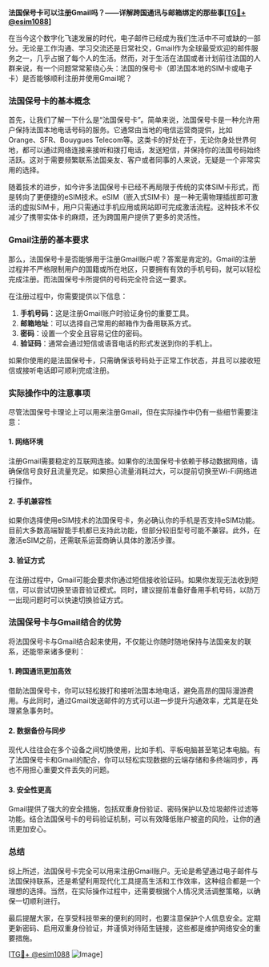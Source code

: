 **法国保号卡可以注册Gmail吗？——详解跨国通讯与邮箱绑定的那些事[[TG💪+ @esim1088](https://t.me/s/esim1088)]**

在当今这个数字化飞速发展的时代，电子邮件已经成为我们生活中不可或缺的一部分。无论是工作沟通、学习交流还是日常社交，Gmail作为全球最受欢迎的邮件服务之一，几乎占据了每个人的生活。然而，对于生活在法国或者计划前往法国的人群来说，有一个问题常常萦绕心头：法国的保号卡（即法国本地的SIM卡或电子卡）是否能够顺利注册并使用Gmail呢？

### 法国保号卡的基本概念

首先，让我们了解一下什么是“法国保号卡”。简单来说，法国保号卡是一种允许用户保持法国本地电话号码的服务。它通常由当地的电信运营商提供，比如Orange、SFR、Bouygues Telecom等。这类卡的好处在于，无论你身处世界何地，都可以通过网络连接来接听和拨打电话，发送短信，并保持你的法国号码始终活跃。这对于需要频繁联系法国亲友、客户或者同事的人来说，无疑是一个非常实用的选择。

随着技术的进步，如今许多法国保号卡已经不再局限于传统的实体SIM卡形式，而是转向了更便捷的eSIM技术。eSIM（嵌入式SIM卡）是一种无需物理插拔即可激活的虚拟SIM卡，用户只需通过手机应用或网站即可完成激活流程。这种技术不仅减少了携带实体卡的麻烦，还为跨国用户提供了更多的灵活性。

### Gmail注册的基本要求

那么，法国保号卡是否能够用于注册Gmail账户呢？答案是肯定的。Gmail的注册过程并不严格限制用户的国籍或所在地区，只要拥有有效的手机号码，就可以轻松完成注册。而法国保号卡所提供的号码完全符合这一要求。

在注册过程中，你需要提供以下信息：
1. **手机号码**：这是注册Gmail账户时验证身份的重要工具。
2. **邮箱地址**：可以选择自己常用的邮箱作为备用联系方式。
3. **密码**：设置一个安全且容易记住的密码。
4. **验证码**：通常会通过短信或语音电话的形式发送到你的手机上。

如果你使用的是法国保号卡，只需确保该号码处于正常工作状态，并且可以接收短信或接听电话即可顺利完成注册。

### 实际操作中的注意事项

尽管法国保号卡理论上可以用来注册Gmail，但在实际操作中仍有一些细节需要注意：

#### 1. 网络环境
注册Gmail需要稳定的互联网连接。如果你的法国保号卡依赖于移动数据网络，请确保信号良好且流量充足。如果担心流量消耗过大，可以提前切换至Wi-Fi网络进行操作。

#### 2. 手机兼容性
如果你选择使用eSIM技术的法国保号卡，务必确认你的手机是否支持eSIM功能。目前大多数高端智能手机都已支持此功能，但部分较旧型号可能不兼容。此外，在激活eSIM之前，还需联系运营商确认具体的激活步骤。

#### 3. 验证方式
在注册过程中，Gmail可能会要求你通过短信接收验证码。如果你发现无法收到短信，可以尝试切换至语音验证模式。同时，建议提前准备好备用手机号码，以防万一出现问题时可以快速切换验证方式。

### 法国保号卡与Gmail结合的优势

将法国保号卡与Gmail结合起来使用，不仅能让你随时随地保持与法国亲友的联系，还能带来诸多便利：

#### 1. 跨国通讯更加高效
借助法国保号卡，你可以轻松拨打和接听法国本地电话，避免高昂的国际漫游费用。与此同时，通过Gmail发送邮件的方式可以进一步提升沟通效率，尤其是在处理紧急事务时。

#### 2. 数据备份与同步
现代人往往会在多个设备之间切换使用，比如手机、平板电脑甚至笔记本电脑。有了法国保号卡和Gmail的配合，你可以轻松实现数据的云端存储和多终端同步，再也不用担心重要文件丢失的问题。

#### 3. 安全性更高
Gmail提供了强大的安全措施，包括双重身份验证、密码保护以及垃圾邮件过滤等功能。结合法国保号卡的号码验证机制，可以有效降低账户被盗的风险，让你的通讯更加安心。

### 总结

综上所述，法国保号卡完全可以用来注册Gmail账户。无论是希望通过电子邮件与法国保持联系，还是希望利用现代化工具提高生活和工作效率，这种组合都是一个理想的选择。当然，在实际操作过程中，还需要根据个人情况灵活调整策略，以确保一切顺利进行。

最后提醒大家，在享受科技带来的便利的同时，也要注意保护个人信息安全。定期更新密码、启用双重身份验证，并谨慎对待陌生链接，这些都是维护网络安全的重要措施。

[[TG💪+ @esim1088](https://t.me/s/esim1088) ![Image](https://i.postimg.cc/4NQfJmqS/Snipaste-2025-05-13-00-14-12.png)]
